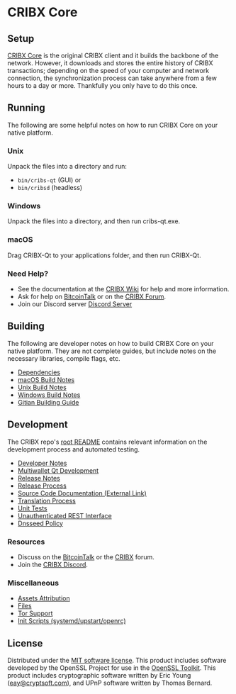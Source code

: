 CRIBX Core
=============

Setup
---------------------
[CRIBX Core](http://cribs.org/wallet) is the original CRIBX client and it builds the backbone of the network. However, it downloads and stores the entire history of CRIBX transactions; depending on the speed of your computer and network connection, the synchronization process can take anywhere from a few hours to a day or more. Thankfully you only have to do this once.

Running
---------------------
The following are some helpful notes on how to run CRIBX Core on your native platform.

### Unix

Unpack the files into a directory and run:

- `bin/cribs-qt` (GUI) or
- `bin/cribsd` (headless)

### Windows

Unpack the files into a directory, and then run cribs-qt.exe.

### macOS

Drag CRIBX-Qt to your applications folder, and then run CRIBX-Qt.

### Need Help?

* See the documentation at the [CRIBX Wiki](https://github.com/CRIBX-Project/CRIBX/wiki)
for help and more information.
* Ask for help on [BitcoinTalk](https://bitcointalk.org/index.php?topic=1262920.0) or on the [CRIBX Forum](http://forum.cribs.org/).
* Join our Discord server [Discord Server](https://discord.cribs.org)

Building
---------------------
The following are developer notes on how to build CRIBX Core on your native platform. They are not complete guides, but include notes on the necessary libraries, compile flags, etc.

- [Dependencies](dependencies.md)
- [macOS Build Notes](build-osx.md)
- [Unix Build Notes](build-unix.md)
- [Windows Build Notes](build-windows.md)
- [Gitian Building Guide](gitian-building.md)

Development
---------------------
The CRIBX repo's [root README](/README.md) contains relevant information on the development process and automated testing.

- [Developer Notes](developer-notes.md)
- [Multiwallet Qt Development](multiwallet-qt.md)
- [Release Notes](release-notes.md)
- [Release Process](release-process.md)
- [Source Code Documentation (External Link)](https://www.fuzzbawls.pw/cribs/doxygen/)
- [Translation Process](translation_process.md)
- [Unit Tests](unit-tests.md)
- [Unauthenticated REST Interface](REST-interface.md)
- [Dnsseed Policy](dnsseed-policy.md)

### Resources
* Discuss on the [BitcoinTalk](https://bitcointalk.org/index.php?topic=1262920.0) or the [CRIBX](http://forum.cribs.org/) forum.
* Join the [CRIBX Discord](https://discord.cribs.org).

### Miscellaneous
- [Assets Attribution](assets-attribution.md)
- [Files](files.md)
- [Tor Support](tor.md)
- [Init Scripts (systemd/upstart/openrc)](init.md)

License
---------------------
Distributed under the [MIT software license](/COPYING).
This product includes software developed by the OpenSSL Project for use in the [OpenSSL Toolkit](https://www.openssl.org/). This product includes
cryptographic software written by Eric Young ([eay@cryptsoft.com](mailto:eay@cryptsoft.com)), and UPnP software written by Thomas Bernard.
